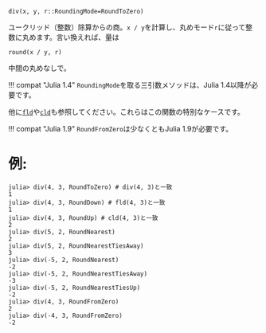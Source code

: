 ```
div(x, y, r::RoundingMode=RoundToZero)
```

ユークリッド（整数）除算からの商。`x / y`を計算し、丸めモード`r`に従って整数に丸めます。言い換えれば、量は

```
round(x / y, r)
```

中間の丸めなしで。

!!! compat "Julia 1.4"
    `RoundingMode`を取る三引数メソッドは、Julia 1.4以降が必要です。


他に[`fld`](@ref)や[`cld`](@ref)も参照してください。これらはこの関数の特別なケースです。

!!! compat "Julia 1.9"
    `RoundFromZero`は少なくともJulia 1.9が必要です。


# 例:

```jldoctest
julia> div(4, 3, RoundToZero) # div(4, 3)と一致
1
julia> div(4, 3, RoundDown) # fld(4, 3)と一致
1
julia> div(4, 3, RoundUp) # cld(4, 3)と一致
2
julia> div(5, 2, RoundNearest)
2
julia> div(5, 2, RoundNearestTiesAway)
3
julia> div(-5, 2, RoundNearest)
-2
julia> div(-5, 2, RoundNearestTiesAway)
-3
julia> div(-5, 2, RoundNearestTiesUp)
-2
julia> div(4, 3, RoundFromZero)
2
julia> div(-4, 3, RoundFromZero)
-2
```
